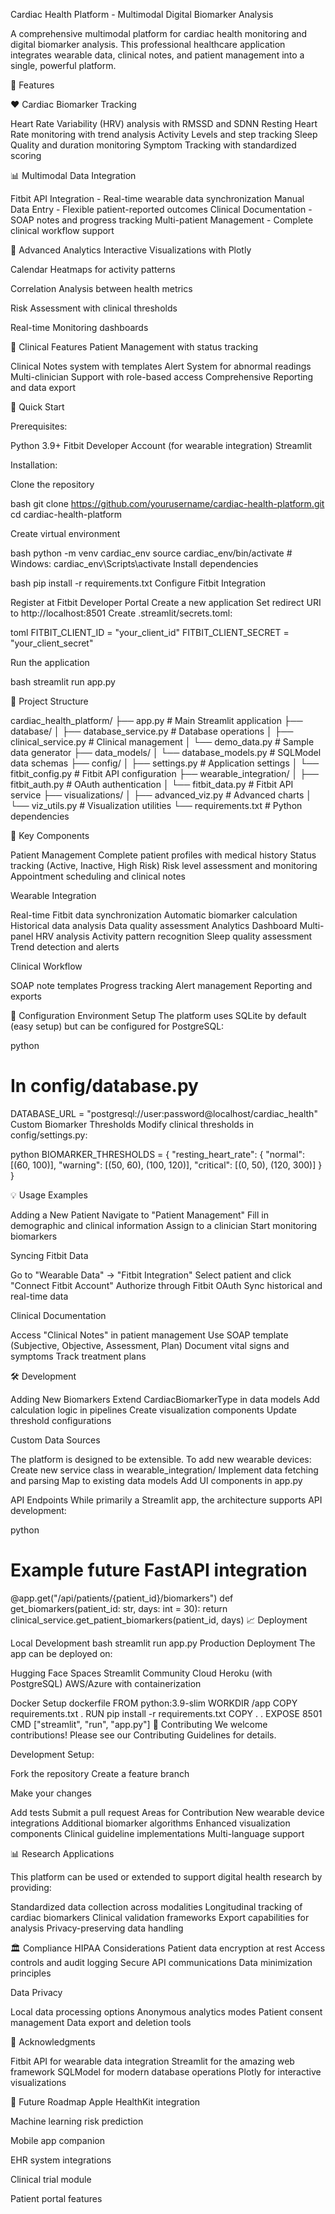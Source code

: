 Cardiac Health Platform - Multimodal Digital Biomarker Analysis

A comprehensive multimodal platform for cardiac health monitoring and digital biomarker analysis. This professional healthcare application integrates wearable data, clinical notes, and patient management into a single, powerful platform.

🌟 Features

❤️ Cardiac Biomarker Tracking

Heart Rate Variability (HRV) analysis with RMSSD and SDNN
Resting Heart Rate monitoring with trend analysis
Activity Levels and step tracking
Sleep Quality and duration monitoring
Symptom Tracking with standardized scoring

📊 Multimodal Data Integration

Fitbit API Integration - Real-time wearable data synchronization
Manual Data Entry - Flexible patient-reported outcomes
Clinical Documentation - SOAP notes and progress tracking
Multi-patient Management - Complete clinical workflow support

🎯 Advanced Analytics
Interactive Visualizations with Plotly

Calendar Heatmaps for activity patterns

Correlation Analysis between health metrics

Risk Assessment with clinical thresholds

Real-time Monitoring dashboards

🏥 Clinical Features
Patient Management with status tracking

Clinical Notes system with templates
Alert System for abnormal readings
Multi-clinician Support with role-based access
Comprehensive Reporting and data export

🚀 Quick Start

Prerequisites:

Python 3.9+
Fitbit Developer Account (for wearable integration)
Streamlit


Installation:

Clone the repository

bash
git clone https://github.com/yourusername/cardiac-health-platform.git
cd cardiac-health-platform

Create virtual environment

bash
python -m venv cardiac_env
source cardiac_env/bin/activate  # Windows: cardiac_env\Scripts\activate
Install dependencies

bash
pip install -r requirements.txt
Configure Fitbit Integration

Register at Fitbit Developer Portal
Create a new application
Set redirect URI to http://localhost:8501
Create .streamlit/secrets.toml:

toml
FITBIT_CLIENT_ID = "your_client_id"
FITBIT_CLIENT_SECRET = "your_client_secret"

Run the application

bash
streamlit run app.py

📁 Project Structure


cardiac_health_platform/
├── app.py                          # Main Streamlit application
├── database/
│   ├── database_service.py         # Database operations
│   ├── clinical_service.py         # Clinical management
│   └── demo_data.py               # Sample data generator
├── data_models/
│   └── database_models.py          # SQLModel data schemas
├── config/
│   ├── settings.py                 # Application settings
│   └── fitbit_config.py           # Fitbit API configuration
├── wearable_integration/
│   ├── fitbit_auth.py             # OAuth authentication
│   └── fitbit_data.py             # Fitbit API service
├── visualizations/
│   ├── advanced_viz.py            # Advanced charts
│   └── viz_utils.py               # Visualization utilities
└── requirements.txt               # Python dependencies

🎨 Key Components

Patient Management
Complete patient profiles with medical history
Status tracking (Active, Inactive, High Risk)
Risk level assessment and monitoring
Appointment scheduling and clinical notes

Wearable Integration

Real-time Fitbit data synchronization
Automatic biomarker calculation
Historical data analysis
Data quality assessment
Analytics Dashboard
Multi-panel HRV analysis
Activity pattern recognition
Sleep quality assessment
Trend detection and alerts

Clinical Workflow

SOAP note templates
Progress tracking
Alert management
Reporting and exports

🔧 Configuration
Environment Setup
The platform uses SQLite by default (easy setup) but can be configured for PostgreSQL:

python
# In config/database.py
DATABASE_URL = "postgresql://user:password@localhost/cardiac_health"
Custom Biomarker Thresholds
Modify clinical thresholds in config/settings.py:

python
BIOMARKER_THRESHOLDS = {
    "resting_heart_rate": {
        "normal": [(60, 100)],
        "warning": [(50, 60), (100, 120)],
        "critical": [(0, 50), (120, 300)]
    }
}

💡 Usage Examples

Adding a New Patient
Navigate to "Patient Management"
Fill in demographic and clinical information
Assign to a clinician
Start monitoring biomarkers

Syncing Fitbit Data

Go to "Wearable Data" → "Fitbit Integration"
Select patient and click "Connect Fitbit Account"
Authorize through Fitbit OAuth
Sync historical and real-time data

Clinical Documentation

Access "Clinical Notes" in patient management
Use SOAP template (Subjective, Objective, Assessment, Plan)
Document vital signs and symptoms
Track treatment plans

🛠️ Development

Adding New Biomarkers
Extend CardiacBiomarkerType in data models
Add calculation logic in pipelines
Create visualization components
Update threshold configurations

Custom Data Sources

The platform is designed to be extensible. To add new wearable devices:
Create new service class in wearable_integration/
Implement data fetching and parsing
Map to existing data models
Add UI components in app.py

API Endpoints
While primarily a Streamlit app, the architecture supports API development:

python
# Example future FastAPI integration
@app.get("/api/patients/{patient_id}/biomarkers")
def get_biomarkers(patient_id: str, days: int = 30):
    return clinical_service.get_patient_biomarkers(patient_id, days)
📈 Deployment

Local Development
bash
streamlit run app.py
Production Deployment
The app can be deployed on:

Hugging Face Spaces
Streamlit Community Cloud
Heroku (with PostgreSQL)
AWS/Azure with containerization

Docker Setup
dockerfile
FROM python:3.9-slim
WORKDIR /app
COPY requirements.txt .
RUN pip install -r requirements.txt
COPY . .
EXPOSE 8501
CMD ["streamlit", "run", "app.py"]
🤝 Contributing
We welcome contributions! Please see our Contributing Guidelines for details.

Development Setup:

Fork the repository
Create a feature branch

Make your changes

Add tests
Submit a pull request
Areas for Contribution
New wearable device integrations
Additional biomarker algorithms
Enhanced visualization components
Clinical guideline implementations
Multi-language support

📊 Research Applications

This platform can be used or extended to support digital health research by providing:

Standardized data collection across modalities
Longitudinal tracking of cardiac biomarkers
Clinical validation frameworks
Export capabilities for analysis
Privacy-preserving data handling

🏛️ Compliance
HIPAA Considerations
Patient data encryption at rest
Access controls and audit logging
Secure API communications
Data minimization principles

Data Privacy

Local data processing options
Anonymous analytics modes
Patient consent management
Data export and deletion tools


🙏 Acknowledgments

Fitbit API for wearable data integration
Streamlit for the amazing web framework
SQLModel for modern database operations
Plotly for interactive visualizations

🚀 Future Roadmap
Apple HealthKit integration

Machine learning risk prediction

Mobile app companion

EHR system integrations

Clinical trial module

Patient portal features

